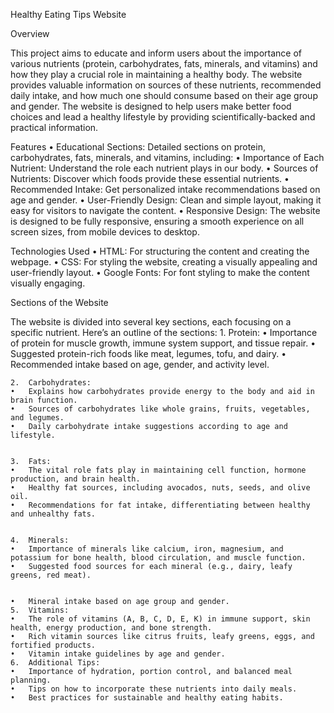 Healthy Eating Tips Website

Overview

This project aims to educate and inform users about the importance of various nutrients (protein, carbohydrates, fats, minerals, and vitamins) and how they play a crucial role in maintaining a healthy body. The website provides valuable information on sources of these nutrients, recommended daily intake, and how much one should consume based on their age group and gender. The website is designed to help users make better food choices and lead a healthy lifestyle by providing scientifically-backed and practical information.

Features
	•	Educational Sections: Detailed sections on protein, carbohydrates, fats, minerals, and vitamins, including:
	•	Importance of Each Nutrient: Understand the role each nutrient plays in our body.
	•	Sources of Nutrients: Discover which foods provide these essential nutrients.
	•	Recommended Intake: Get personalized intake recommendations based on age and gender.
	•	User-Friendly Design: Clean and simple layout, making it easy for visitors to navigate the content.
	•	Responsive Design: The website is designed to be fully responsive, ensuring a smooth experience on all screen sizes, from mobile devices to desktop.



Technologies Used
	•	HTML: For structuring the content and creating the webpage.
	•	CSS: For styling the website, creating a visually appealing and user-friendly layout.
	•	Google Fonts: For font styling to make the content visually engaging.



Sections of the Website

The website is divided into several key sections, each focusing on a specific nutrient. Here’s an outline of the sections:
	1.	Protein:
	•	Importance of protein for muscle growth, immune system support, and tissue repair.
	•	Suggested protein-rich foods like meat, legumes, tofu, and dairy.
	•	Recommended intake based on age, gender, and activity level.


	2.	Carbohydrates:
	•	Explains how carbohydrates provide energy to the body and aid in brain function.
	•	Sources of carbohydrates like whole grains, fruits, vegetables, and legumes.
	•	Daily carbohydrate intake suggestions according to age and lifestyle.


	3.	Fats:
	•	The vital role fats play in maintaining cell function, hormone production, and brain health.
	•	Healthy fat sources, including avocados, nuts, seeds, and olive oil.
	•	Recommendations for fat intake, differentiating between healthy and unhealthy fats.


	4.	Minerals:
	•	Importance of minerals like calcium, iron, magnesium, and potassium for bone health, blood circulation, and muscle function.
	•	Suggested food sources for each mineral (e.g., dairy, leafy greens, red meat).


	•	Mineral intake based on age group and gender.
	5.	Vitamins:
	•	The role of vitamins (A, B, C, D, E, K) in immune support, skin health, energy production, and bone strength.
	•	Rich vitamin sources like citrus fruits, leafy greens, eggs, and fortified products.
	•	Vitamin intake guidelines by age and gender.
	6.	Additional Tips:
	•	Importance of hydration, portion control, and balanced meal planning.
	•	Tips on how to incorporate these nutrients into daily meals.
	•	Best practices for sustainable and healthy eating habits.
